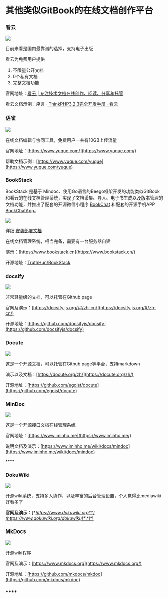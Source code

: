 # 其他类似GitBook的在线文档创作平台

### **看云**

![](https://pic3.zhimg.com/80/v2-3bc0a8ef97b92aec2f6dc0c63ce46c6e_720w.jpg)

目前来看是国内最靠谱的选择，支持电子出版

看云为免费用户提供

1. 不限量公开文档
2. 0个私有文档
3. 完整文档功能

官网地址：[看云 \| 专注技术文档在线创作、阅读、分享和托管](https://www.kancloud.cn/invite?code=5e06e78587804)

看云文档示例：序言 ·[ ThinkPHP3.2.3完全开发手册 · 看云](https://www.kancloud.cn/manual/thinkphp/1678)

### **语雀**

![](https://pic2.zhimg.com/80/v2-f94494a703db01fafffb4db5928a0b25_720w.jpg)

在线文档编辑与协同工具，免费用户一共有10GB上传流量

官网地址：[https://www.yuque.com/](https://www.yuque.com/)

帮助文档示例：[https://www.yuque.com/yuque](https://www.yuque.com/yuque)

### BookStack

 BookStack 是基于 Mindoc、使用Go语言的Beego框架开发的功能类似GitBook和看云的在线文档管理系统，实现了文档采集、导入、电子书生成以及版本管理的文档功能，并推出了配套的开源微信小程序 [BookChat](https://gitee.com/truthhun/BookChat) 和配套的开源手机APP [BookChatApp](https://gitee.com/truthhun/BookChatApp)。

![](https://pic2.zhimg.com/80/v2-103dadbe2f8d07c2b1573d2f35c14481_720w.jpg)

 详细 [安装部署文档](https://www.oschina.net/action/GoToLink?url=https%3A%2F%2Fwww.bookstack.cn%2Fread%2Fhelp%2FUbuntu.md)

在线文档管理系统，相当完备，需要有一台服务器自建

演示：[https://www.bookstack.cn](https://www.bookstack.cn/)

开源地址：[TruthHun/BookStack](https://github.com/TruthHun/BookStack)

### **docsify**

![](https://pic4.zhimg.com/80/v2-cd601e4c2f4f2e71d33ea2c54c92dfd7_720w.jpg)

非常轻量级的文档，可以托管在Github page

官网及演示：[https://docsify.js.org/\#/zh-cn/](https://docsify.js.org/#/zh-cn/)

开源地址：[https://github.com/docsifyjs/docsify](https://github.com/docsifyjs/docsify)

### **Docute**

![](https://pic4.zhimg.com/80/v2-d9e8b0f49cf7c1116fea6dcb28f3f107_720w.jpg)

这是一个开源文档，可以托管在Github page等平台，支持markdown

演示以及文档：[https://docute.org/zh/](https://docute.org/zh/)

开源地址：[https://github.com/egoist/docute](https://github.com/egoist/docute)

### **MinDoc**

![](https://pic2.zhimg.com/80/v2-d885df8caf771dbadf380311c0ec7439_720w.jpg)

这是一个开源接口文档在线管理系统

官网地址：[https://www.iminho.me](https://www.iminho.me/)

说明文档及演示：[https://www.iminho.me/wiki/docs/mindoc](https://www.iminho.me/wiki/docs/mindoc)

\*\*\*\*

### **DokuWiki**

![](https://pic2.zhimg.com/80/v2-2d1aeca2832b7ef2a7a0729ed7d8d1dd_720w.jpg)

开源wiki系统，支持多人协作，以及丰富的后台管理设置，个人觉得比mediawiki好看多了

**官网及演示：**[**https://www.dokuwiki.org**](https://www.dokuwiki.org/dokuwiki)\*\*\*\*

### **MkDocs**

![](https://pic3.zhimg.com/80/v2-32d68133690b0a3990cfd2fd030d0a96_720w.jpg)

开源wiki程序

官网及演示：[https://www.mkdocs.org](https://www.mkdocs.org/)

开源地址：[https://github.com/mkdocs/mkdoc](https://github.com/mkdocs/mkdoc)

### \*\*\*\*

